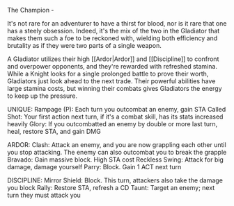 The Champion - 

It's not rare for an adventurer to have a thirst for blood, nor is it rare that one has a steely obsession. Indeed, it's the mix of the two in the Gladiator that makes them such a foe to be reckoned with, wielding both efficiency and brutality as if they were two parts of a single weapon.

A Gladiator utilizes their high [[Ardor|Ardor]] and [[Discipline]] to confront and overpower opponents, and they're rewarded with refreshed stamina. While a Knight looks for a single prolonged battle to prove their worth, Gladiators just look ahead to the next trade. Their powerful abilities have large stamina costs, but winning their combats gives Gladiators the energy to keep up the pressure.

UNIQUE:
Rampage (P): Each turn you outcombat an enemy, gain STA
Called Shot: Your first action next turn, if it's a combat skill, has its stats increased heavily
Glory: If you outcombatted an enemy by double or more last turn, heal, restore STA, and gain DMG

ARDOR:
Clash: Attack an enemy, and you are now grappling each other until you stop attacking. The enemy can also outcombat you to break the grapple
Bravado: Gain massive block. High STA cost
Reckless Swing: Attack for big damage, damage yourself
Parry: Block. Gain 1 ACT next turn

DISCIPLINE:
Mirror Shield: Block. This turn, attackers also take the damage you block
Rally: Restore STA, refresh a CD
Taunt: Target an enemy; next turn they must attack you